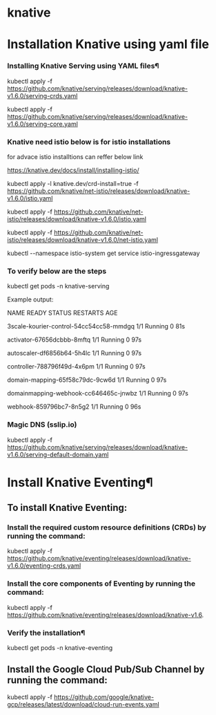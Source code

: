 # knative
# Installation Knative using yaml file
### Installing Knative Serving using YAML files¶
kubectl apply -f https://github.com/knative/serving/releases/download/knative-v1.6.0/serving-crds.yaml

kubectl apply -f https://github.com/knative/serving/releases/download/knative-v1.6.0/serving-core.yaml

### Knative need istio below is for istio installations
for advace istio installtions can reffer below link

https://knative.dev/docs/install/installing-istio/

kubectl apply -l knative.dev/crd-install=true -f https://github.com/knative/net-istio/releases/download/knative-v1.6.0/istio.yaml

kubectl apply -f https://github.com/knative/net-istio/releases/download/knative-v1.6.0/istio.yaml

kubectl apply -f https://github.com/knative/net-istio/releases/download/knative-v1.6.0/net-istio.yaml

kubectl --namespace istio-system get service istio-ingressgateway


### To verify below are the steps

kubectl get pods -n knative-serving

Example output:

NAME                                      READY   STATUS    RESTARTS   AGE

3scale-kourier-control-54cc54cc58-mmdgq   1/1     Running   0          81s

activator-67656dcbbb-8mftq                1/1     Running   0          97s

autoscaler-df6856b64-5h4lc                1/1     Running   0          97s

controller-788796f49d-4x6pm               1/1     Running   0          97s

domain-mapping-65f58c79dc-9cw6d           1/1     Running   0          97s

domainmapping-webhook-cc646465c-jnwbz     1/1     Running   0          97s

webhook-859796bc7-8n5g2                   1/1     Running   0          96s


### Magic DNS (sslip.io)
kubectl apply -f https://github.com/knative/serving/releases/download/knative-v1.6.0/serving-default-domain.yaml

# Install Knative Eventing¶
##  To install Knative Eventing:

### Install the required custom resource definitions (CRDs) by running the command:
kubectl apply -f https://github.com/knative/eventing/releases/download/knative-v1.6.0/eventing-crds.yaml

### Install the core components of Eventing by running the command:
kubectl apply -f https://github.com/knative/eventing/releases/download/knative-v1.6.

### Verify the installation¶
kubectl get pods -n knative-eventing

## Install the Google Cloud Pub/Sub Channel by running the command:

kubectl apply -f https://github.com/google/knative-gcp/releases/latest/download/cloud-run-events.yaml



